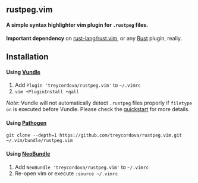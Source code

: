 ## rustpeg.vim
#### A simple syntax highlighter vim plugin for `.rustpeg` files.
**Important dependency** on [rust-lang/rust.vim][rv], or any [Rust][r] plugin, really.

## Installation
#### Using [Vundle][v]

1. Add `Plugin 'treycordova/rustpeg.vim'` to `~/.vimrc`
2. `vim +PluginInstall +qall`

*Note:* Vundle will not automatically detect `.rustpeg` files properly if `filetype
on` is executed before Vundle. Please check the [quickstart][vqs] for more
details.

#### Using [Pathogen][p]

```shell
git clone --depth=1 https://github.com/treycordova/rustpeg.vim.git ~/.vim/bundle/rustpeg.vim
```

[r]: https://www.rust-lang.org
[rv]: https://github.com/rust-lang/rust.vim
[v]: https://github.com/gmarik/vundle
[vqs]: https://github.com/gmarik/vundle#quick-start
[p]: https://github.com/tpope/vim-pathogen
[nb]: https://github.com/Shougo/neobundle.vim

#### Using [NeoBundle][nb]

1. Add `NeoBundle 'treycordova/rustpeg.vim'` to `~/.vimrc`
2. Re-open vim or execute `:source ~/.vimrc`
